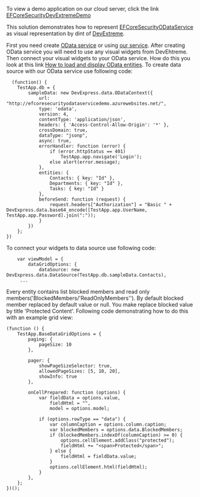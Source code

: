 To view a demo application on our cloud server, click the link [EFCoreSecurityDevExtremeDemo](http://efcoresecuritydevextremedemoweb.azurewebsites.net/)

This solution demonstrates how to represent  [EFCoreSecurityODataService](https://github.com/DevExpress/EF-Core-Security/tree/master/EFCoreSecurityDemos/EFCoreSecurityODataService)  as visual representation by dint of [DevExtreme](http://js.devexpress.com/).

First you need create [OData service](https://github.com/DevExpress/EF-Core-Security/tree/master/EFCoreSecurityDemos/EFCoreSecurityODataService) or using [our service](http://efcoresecurityodataservicedemo.azurewebsites.net/). After creating OData service you will need to use any visual widgets from DevEhtreme. Then connect your visual widgets to your OData service. How do this you look at this link [How to load and display OData entities](https://www.devexpress.com/Support/Center/Question/Details/Q450569). To create data source with our OData service use following code:
```
  (function() {
    TestApp.db = {
        sampleData: new DevExpress.data.ODataContext({
            url: "http://efcoresecurityodataservicedemo.azurewebsites.net/",           
            type: 'odata',
            version: 4,
            contentType: 'application/json',
            headers: { 'Access-Control-Allow-Origin': '*' },
            crossDomain: true,
            dataType: "jsonp",
            async: true,
            errorHandler: function (error) {
                if (error.httpStatus == 401)
                    TestApp.app.navigate('Login');
                else alert(error.message);
            },
            entities: {
                Contacts: { key: "Id" },
                Departments: { key: "Id" },
                Tasks: { key: "Id" }
            },
            beforeSend: function (request) {
                request.headers["Authorization"] = "Basic " + DevExpress.data.base64_encode([TestApp.app.UserName, TestApp.app.Password].join(":"));
            }        
        })
    };
})
```
To connect your widgets to data source use following code:
```
    var viewModel = {
        dataGridOptions: {
            dataSource: new DevExpress.data.DataSource(TestApp.db.sampleData.Contacts),
     ...
```

Every entity contains list blocked members and read only members('BlockedMembers/'ReadOnlyMembers''). By default blocked member replaced by default value or null. You make replace blocked  value by title 'Protected Content'. Following code demonstrating how to do this with an example grid view:
```
(function () {
    TestApp.BaseDataGridOptions = {
        paging: {
            pageSize: 10
        },

        pager: {
            showPageSizeSelector: true,
            allowedPageSizes: [5, 10, 20],
            showInfo: true
        },

        onCellPrepared: function (options) {
            var fieldData = options.value,
                fieldHtml = "",
                model = options.model;

            if (options.rowType == "data") {
                var columnCaption = options.column.caption;
                var blockedMembers = options.data.BlockedMembers;
                if (blockedMembers.indexOf(columnCaption) >= 0) {
                    options.cellElement.addClass("protected");
                    fieldHtml += "<span>Protected</span>";
                } else {
                    fieldHtml = fieldData.value;
                }
                options.cellElement.html(fieldHtml);
            }
        },
    };
})();
```
